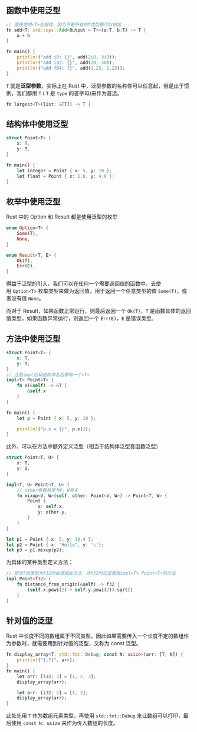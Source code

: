 ## 函数中使用泛型

```rust
// 直接使用<T>会报错，因为不是所有的T类型都可以相加
fn add<T: std::ops::Add<Output = T>>(a:T, b:T) -> T {
    a + b
}

fn main() {
    println!("add i8: {}", add(2i8, 3i8));
    println!("add i32: {}", add(20, 30));
    println!("add f64: {}", add(1.23, 1.23));
}
```

`T` 就是**泛型参数**，实际上在 Rust 中，泛型参数的名称你可以任意起，但是出于惯例，我们都用 `T` ( `T` 是 `type` 的首字母)来作为首选。

```rust
fn largest<T>(list: &[T]) -> T {
```

## 结构体中使用泛型

```rust
struct Point<T> {
    x: T,
    y: T,
}

fn main() {
    let integer = Point { x: 5, y: 10 };
    let float = Point { x: 1.0, y: 4.0 };
}
```

## 枚举中使用泛型

Rust 中的 Option 和 Result 都是使用泛型的枚举

```rust
enum Option<T> {
    Some(T),
    None,
}

enum Result<T, E> {
    Ok(T),
    Err(E),
}
```

得益于泛型的引入，我们可以在任何一个需要返回值的函数中，去使用 `Option<T>` 枚举类型来做为返回值，用于返回一个任意类型的值 `Some(T)`，或者没有值 `None`。

而对于 Result，如果函数正常运行，则最后返回一个 `Ok(T)`，`T` 是函数具体的返回值类型，如果函数异常运行，则返回一个 `Err(E)`，`E` 是错误类型。

## 方法中使用泛型

```rust
struct Point<T> {
    x: T,
    y: T,
}
// 注意impl后和结构体名后都有一个<T>
impl<T> Point<T> {
    fn x(&self) -> &T {
        &self.x
    }
}

fn main() {
    let p = Point { x: 5, y: 10 };

    println!("p.x = {}", p.x());
}
```

此外，可以在方法中额外定义泛型（相当于结构体泛型套函数泛型）

```rust
struct Point<T, U> {
    x: T,
    y: U,
}

impl<T, U> Point<T, U> {
	// other参数类型与V，W有关
    fn mixup<V, W>(self, other: Point<V, W>) -> Point<T, W> {
        Point {
            x: self.x,
            y: other.y,
        }
    }
}

let p1 = Point { x: 5, y: 10.4 };
let p2 = Point { x: "Hello", y: 'c'};
let p3 = p1.mixup(p2);
```

为具体的某种类型定义方法：

```rust
// 即当T的类型为f32时会使用此方法，非f32时还是使用impl<T> Point<T>的方法
impl Point<f32> {
    fn distance_from_origin(&self) -> f32 {
        (self.x.powi(2) + self.y.powi(2)).sqrt()
    }
}
```

## 针对值的泛型

Rust 中长度不同的数组属于不同类型，因此如果需要传入一个长度不定的数组作为参数时，就需要用到针对值的泛型，又称为 const 泛型。

```rust
fn display_array<T: std::fmt::Debug, const N: usize>(arr: [T; N]) {
    println!("{:?}", arr);
}
fn main() {
    let arr: [i32; 3] = [1, 2, 3];
    display_array(arr);

    let arr: [i32; 2] = [1, 2];
    display_array(arr);
}
```

此处先用 `T` 作为数组元素类型，再使用 `std::fmt::Debug` 来让数组可以打印，最后使用 `const N: usize` 来作为传入数组的长度。
